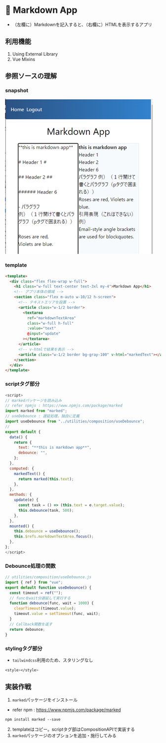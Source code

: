 <!-- 13_Markdown.md -->
# 🔷 Markdown App
- （左欄に）Markdownを記入すると、（右欄に）HTMLを表示するアプリ

## 利用機能
1. Using External Library
2. Vue Mixins

## 参照ソースの理解

### snapshot

![snapshot](images/13_Markdown.png)

### template
```HTML
<template>
  <div class="flex flex-wrap w-full">
    <h1 class="w-full text-center text-3xl my-4">Markdown App</h1>
    <!-- アプリ本体の領域 -->
    <section class="flex m-auto w-10/12 h-screen">
      <!-- テキストエリアを設置 -->
      <article class="w-1/2 border">
        <textarea
          ref="markdownTextArea"
          class="w-full h-full"
          :value="text"
          @input="update"
        ></textarea>
      </article>
      <!-- v-htmlで結果を表示 -->
      <article class="w-1/2 border bg-gray-100" v-html="markedText"></article>
    </section>
  </div>
</template>
```

### scriptタグ部分
```js
<script>
// markedパッケージを読み込み
// refer npmjs : https://www.npmjs.com/package/marked
import marked from "marked";
// useDebounce : 遅延処理。独自に定義
import useDebounce from "../utilities/composition/useDebounce";
// 
export default {
  data() {
    return {
      text: "**this is markdown app**",
      debounce: "",
    };
  },
  computed: {
    markedText() {
      return marked(this.text);
    },
  },
  methods: {
    update(e) {
      const task = () => (this.text = e.target.value);
      this.debounce(task, 500);
    },
  },
  mounted() {
    this.debounce = useDebounce();
    this.$refs.markdownTextArea.focus();
  },
};
</script>
```

### Debounce処理の関数
```js
// utilities/composition/useDebounce.js
import { ref } from "vue";
export default function useDebounce() {
  const timeout = ref("");
  // funcをwait分遅延して実行する
  function debounce(func, wait = 1000) {
    clearTimeout(timeout.value);
    timeout.value = setTimeout(func, wait);
  }
  // Callback関数を返す
  return debounce;
}
```

### stylingタグ部分
- `tailwindcss`利用のため、スタリングなし
```css
<style></style>
```

## 実装作戦
1. `marked`パッケージをインストール
  - refer npm : https://www.npmjs.com/package/marked
```
npm install marked --save
```
2. templateはコピー。scriptタグ部はCompositionAPIで実装する
3. `marked`パッケージのオプションを追加・施行してみる



